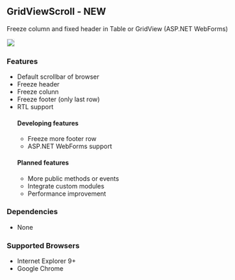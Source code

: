 ## GridViewScroll - NEW
Freeze column and fixed header in Table or GridView (ASP.NET WebForms)

<img border="0" border="0" style="border:1px solid #EFEFEF;" src="http://gridviewscroll.aspcity.idv.tw/images/gridviewscrollv2_git.png?2017110701">

### Features
* Default scrollbar of browser
* Freeze header 
* Freeze colunn
* Freeze footer (only last row)
* RTL support
  #### Developing features
  * Freeze more footer row
  * ASP.NET WebForms support
  #### Planned features
  * More public methods or events
  * Integrate custom modules
  * Performance improvement
### Dependencies
* None
### Supported Browsers
* Internet Explorer 9+
* Google Chrome
